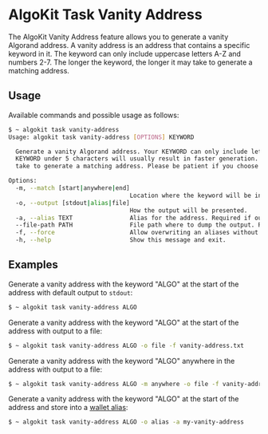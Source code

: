 # AlgoKit Task Vanity Address

The AlgoKit Vanity Address feature allows you to generate a vanity Algorand address. A vanity address is an address that contains a specific keyword in it. The keyword can only include uppercase letters A-Z and numbers 2-7. The longer the keyword, the longer it may take to generate a matching address.

## Usage

Available commands and possible usage as follows:

```bash
$ ~ algokit task vanity-address
Usage: algokit task vanity-address [OPTIONS] KEYWORD

  Generate a vanity Algorand address. Your KEYWORD can only include letters A - Z and numbers 2 - 7. Keeping your
  KEYWORD under 5 characters will usually result in faster generation. Note: The longer the KEYWORD, the longer it may
  take to generate a matching address. Please be patient if you choose a long keyword.

Options:
  -m, --match [start|anywhere|end]
                                  Location where the keyword will be included. Default is start.
  -o, --output [stdout|alias|file]
                                  How the output will be presented.
  -a, --alias TEXT                Alias for the address. Required if output is "alias".
  --file-path PATH                File path where to dump the output. Required if output is "file".
  -f, --force                     Allow overwriting an aliases without confirmation, if output option is 'alias'.
  -h, --help                      Show this message and exit.
```

## Examples

Generate a vanity address with the keyword "ALGO" at the start of the address with default output to `stdout`:

```bash
$ ~ algokit task vanity-address ALGO
```

Generate a vanity address with the keyword "ALGO" at the start of the address with output to a file:

```bash
$ ~ algokit task vanity-address ALGO -o file -f vanity-address.txt
```

Generate a vanity address with the keyword "ALGO" anywhere in the address with output to a file:

```bash
$ ~ algokit task vanity-address ALGO -m anywhere -o file -f vanity-address.txt
```

Generate a vanity address with the keyword "ALGO" at the start of the address and store into a [wallet alias](wallet.md):

```bash
$ ~ algokit task vanity-address ALGO -o alias -a my-vanity-address
```
